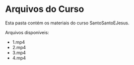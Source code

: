 # Arquivos do Curso

Esta pasta contém os materiais do curso SantoSantoEJesus.

Arquivos disponíveis:
- 1.mp4
- 2.mp4
- 3.mp4
- 4.mp4